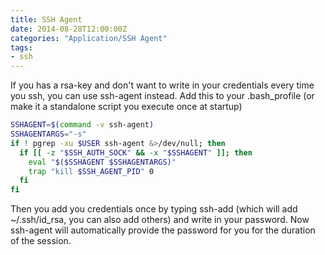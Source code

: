 ```yaml
---
title: SSH Agent
date: 2014-08-28T12:00:00Z
categories: "Application/SSH Agent"
tags:
- ssh
---
```

If you has a rsa-key and don't want to write in your credentials every time you ssh, you can use ssh-agent instead.
Add this to your .bash_profile (or make it a standalone script you execute once at startup)
```bash
SSHAGENT=$(command -v ssh-agent)
SSHAGENTARGS="-s"
if ! pgrep -xu $USER ssh-agent &>/dev/null; then
  if [[ -z "$SSH_AUTH_SOCK" && -x "$SSHAGENT" ]]; then
    eval "$($SSHAGENT $SSHAGENTARGS)"
    trap "kill $SSH_AGENT_PID" 0
  fi
fi
```

Then you add you credentials once by typing ssh-add (which will add ~/.ssh/id_rsa, you can also add others) and write in your password. Now ssh-agent will automatically provide the password for you for the duration of the session.

